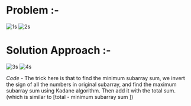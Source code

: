 # Problem :-
![1s](https://user-images.githubusercontent.com/42132857/82072980-2b40a700-96f6-11ea-9d49-dd7a64e309a1.PNG)
![2s](https://user-images.githubusercontent.com/42132857/82072989-2da30100-96f6-11ea-83a9-5caacbd73af8.PNG)

# Solution Approach :-
![3s](https://user-images.githubusercontent.com/42132857/82072991-2e3b9780-96f6-11ea-8ccb-d888893f8d6f.PNG)
![4s](https://user-images.githubusercontent.com/42132857/82073000-30055b00-96f6-11ea-846b-994927884d72.PNG)

*Code -*
The trick here is that to find the minimum subarray sum, we invert the sign of all the numbers in original subarray, and find the maximum subarray sum using Kadane algorithm. Then add it with the total sum. (which is similar to
[total - minimum subarray sum ])
